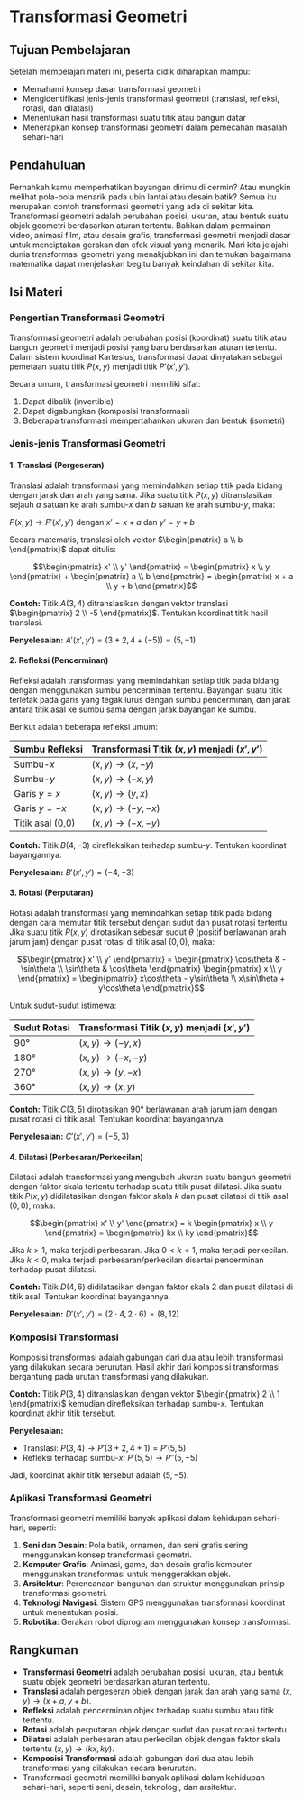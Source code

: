 # Transformasi Geometri

## Tujuan Pembelajaran

Setelah mempelajari materi ini, peserta didik diharapkan mampu:

- Memahami konsep dasar transformasi geometri
- Mengidentifikasi jenis-jenis transformasi geometri (translasi, refleksi, rotasi, dan dilatasi)
- Menentukan hasil transformasi suatu titik atau bangun datar
- Menerapkan konsep transformasi geometri dalam pemecahan masalah sehari-hari

## Pendahuluan

Pernahkah kamu memperhatikan bayangan dirimu di cermin? Atau mungkin melihat pola-pola menarik pada ubin lantai atau desain batik? Semua itu merupakan contoh transformasi geometri yang ada di sekitar kita. Transformasi geometri adalah perubahan posisi, ukuran, atau bentuk suatu objek geometri berdasarkan aturan tertentu. Bahkan dalam permainan video, animasi film, atau desain grafis, transformasi geometri menjadi dasar untuk menciptakan gerakan dan efek visual yang menarik. Mari kita jelajahi dunia transformasi geometri yang menakjubkan ini dan temukan bagaimana matematika dapat menjelaskan begitu banyak keindahan di sekitar kita.

## Isi Materi

### Pengertian Transformasi Geometri

Transformasi geometri adalah perubahan posisi (koordinat) suatu titik atau bangun geometri menjadi posisi yang baru berdasarkan aturan tertentu. Dalam sistem koordinat Kartesius, transformasi dapat dinyatakan sebagai pemetaan suatu titik $P(x,y)$ menjadi titik $P'(x',y')$.

Secara umum, transformasi geometri memiliki sifat:

1. Dapat dibalik (invertible)
2. Dapat digabungkan (komposisi transformasi)
3. Beberapa transformasi mempertahankan ukuran dan bentuk (isometri)

### Jenis-jenis Transformasi Geometri

#### 1. Translasi (Pergeseran)

Translasi adalah transformasi yang memindahkan setiap titik pada bidang dengan jarak dan arah yang sama. Jika suatu titik $P(x,y)$ ditranslasikan sejauh $a$ satuan ke arah sumbu-$x$ dan $b$ satuan ke arah sumbu-$y$, maka:

$P(x,y) \rightarrow P'(x',y')$ dengan $x' = x + a$ dan $y' = y + b$

Secara matematis, translasi oleh vektor $\begin{pmatrix} a \\ b \end{pmatrix}$ dapat ditulis:

$$\begin{pmatrix} x' \\ y' \end{pmatrix} = \begin{pmatrix} x \\ y \end{pmatrix} + \begin{pmatrix} a \\ b \end{pmatrix} = \begin{pmatrix} x + a \\ y + b \end{pmatrix}$$

**Contoh:**
Titik $A(3,4)$ ditranslasikan dengan vektor translasi $\begin{pmatrix} 2 \\ -5 \end{pmatrix}$. Tentukan koordinat titik hasil translasi.

**Penyelesaian:**
$A'(x',y') = (3+2, 4+(-5)) = (5, -1)$

#### 2. Refleksi (Pencerminan)

Refleksi adalah transformasi yang memindahkan setiap titik pada bidang dengan menggunakan sumbu pencerminan tertentu. Bayangan suatu titik terletak pada garis yang tegak lurus dengan sumbu pencerminan, dan jarak antara titik asal ke sumbu sama dengan jarak bayangan ke sumbu.

Berikut adalah beberapa refleksi umum:

| Sumbu Refleksi | Transformasi Titik $(x,y)$ menjadi $(x',y')$ |
|----------------|----------------------------------------------|
| Sumbu-$x$ | $(x, y) \rightarrow (x, -y)$ |
| Sumbu-$y$ | $(x, y) \rightarrow (-x, y)$ |
| Garis $y = x$ | $(x, y) \rightarrow (y, x)$ |
| Garis $y = -x$ | $(x, y) \rightarrow (-y, -x)$ |
| Titik asal (0,0) | $(x, y) \rightarrow (-x, -y)$ |

**Contoh:**
Titik $B(4,-3)$ direfleksikan terhadap sumbu-$y$. Tentukan koordinat bayangannya.

**Penyelesaian:**
$B'(x',y') = (-4, -3)$

#### 3. Rotasi (Perputaran)

Rotasi adalah transformasi yang memindahkan setiap titik pada bidang dengan cara memutar titik tersebut dengan sudut dan pusat rotasi tertentu. Jika suatu titik $P(x,y)$ dirotasikan sebesar sudut $\theta$ (positif berlawanan arah jarum jam) dengan pusat rotasi di titik asal $(0,0)$, maka:

$$\begin{pmatrix} x' \\ y' \end{pmatrix} = \begin{pmatrix} \cos\theta & -\sin\theta \\ \sin\theta & \cos\theta \end{pmatrix} \begin{pmatrix} x \\ y \end{pmatrix} = \begin{pmatrix} x\cos\theta - y\sin\theta \\ x\sin\theta + y\cos\theta \end{pmatrix}$$

Untuk sudut-sudut istimewa:

| Sudut Rotasi | Transformasi Titik $(x,y)$ menjadi $(x',y')$ |
|--------------|----------------------------------------------|
| $90°$ | $(x, y) \rightarrow (-y, x)$ |
| $180°$ | $(x, y) \rightarrow (-x, -y)$ |
| $270°$ | $(x, y) \rightarrow (y, -x)$ |
| $360°$ | $(x, y) \rightarrow (x, y)$ |

**Contoh:**
Titik $C(3,5)$ dirotasikan $90°$ berlawanan arah jarum jam dengan pusat rotasi di titik asal. Tentukan koordinat bayangannya.

**Penyelesaian:**
$C'(x',y') = (-5, 3)$

#### 4. Dilatasi (Perbesaran/Perkecilan)

Dilatasi adalah transformasi yang mengubah ukuran suatu bangun geometri dengan faktor skala tertentu terhadap suatu titik pusat dilatasi. Jika suatu titik $P(x,y)$ didilatasikan dengan faktor skala $k$ dan pusat dilatasi di titik asal $(0,0)$, maka:

$$\begin{pmatrix} x' \\ y' \end{pmatrix} = k \begin{pmatrix} x \\ y \end{pmatrix} = \begin{pmatrix} kx \\ ky \end{pmatrix}$$

Jika $k > 1$, maka terjadi perbesaran.
Jika $0 < k < 1$, maka terjadi perkecilan.
Jika $k < 0$, maka terjadi perbesaran/perkecilan disertai pencerminan terhadap pusat dilatasi.

**Contoh:**
Titik $D(4,6)$ didilatasikan dengan faktor skala $2$ dan pusat dilatasi di titik asal. Tentukan koordinat bayangannya.

**Penyelesaian:**
$D'(x',y') = (2 \cdot 4, 2 \cdot 6) = (8, 12)$

### Komposisi Transformasi

Komposisi transformasi adalah gabungan dari dua atau lebih transformasi yang dilakukan secara berurutan. Hasil akhir dari komposisi transformasi bergantung pada urutan transformasi yang dilakukan.

**Contoh:**
Titik $P(3,4)$ ditranslasikan dengan vektor $\begin{pmatrix} 2 \\ 1 \end{pmatrix}$ kemudian direfleksikan terhadap sumbu-$x$. Tentukan koordinat akhir titik tersebut.

**Penyelesaian:**

- Translasi: $P(3,4) \rightarrow P'(3+2, 4+1) = P'(5,5)$
- Refleksi terhadap sumbu-$x$: $P'(5,5) \rightarrow P''(5,-5)$

Jadi, koordinat akhir titik tersebut adalah $(5,-5)$.

### Aplikasi Transformasi Geometri

Transformasi geometri memiliki banyak aplikasi dalam kehidupan sehari-hari, seperti:

1. **Seni dan Desain**: Pola batik, ornamen, dan seni grafis sering menggunakan konsep transformasi geometri.
2. **Komputer Grafis**: Animasi, game, dan desain grafis komputer menggunakan transformasi untuk menggerakkan objek.
3. **Arsitektur**: Perencanaan bangunan dan struktur menggunakan prinsip transformasi geometri.
4. **Teknologi Navigasi**: Sistem GPS menggunakan transformasi koordinat untuk menentukan posisi.
5. **Robotika**: Gerakan robot diprogram menggunakan konsep transformasi.

## Rangkuman

- **Transformasi Geometri** adalah perubahan posisi, ukuran, atau bentuk suatu objek geometri berdasarkan aturan tertentu.
- **Translasi** adalah pergeseran objek dengan jarak dan arah yang sama $(x,y) \rightarrow (x+a, y+b)$.
- **Refleksi** adalah pencerminan objek terhadap suatu sumbu atau titik tertentu.
- **Rotasi** adalah perputaran objek dengan sudut dan pusat rotasi tertentu.
- **Dilatasi** adalah perbesaran atau perkecilan objek dengan faktor skala tertentu $(x,y) \rightarrow (kx, ky)$.
- **Komposisi Transformasi** adalah gabungan dari dua atau lebih transformasi yang dilakukan secara berurutan.
- Transformasi geometri memiliki banyak aplikasi dalam kehidupan sehari-hari, seperti seni, desain, teknologi, dan arsitektur.
